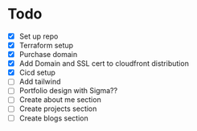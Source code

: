 # Todo

- [x] Set up repo
- [x] Terraform setup
- [x] Purchase domain
- [x] Add Domain and SSL cert to cloudfront distribution
- [x] Cicd setup
- [ ] Add tailwind
- [ ] Portfolio design with Sigma??
- [ ] Create about me section
- [ ] Create projects section
- [ ] Create blogs section
